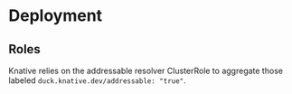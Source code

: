 # Deployment

## Roles

Knative relies on the addressable resolver ClusterRole to aggregate those labeled `duck.knative.dev/addressable: "true"`.
